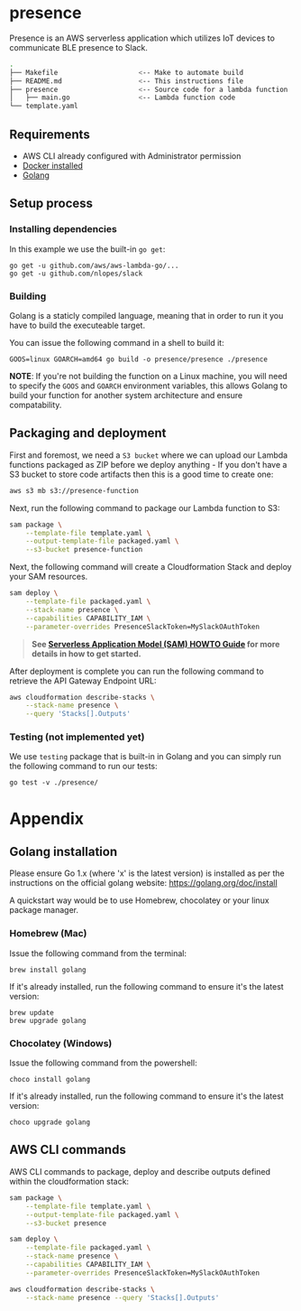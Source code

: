 # presence

Presence is an AWS serverless application which utilizes IoT devices to communicate BLE presence to Slack.

```bash
.
├── Makefile                    <-- Make to automate build
├── README.md                   <-- This instructions file
├── presence                    <-- Source code for a lambda function
│   ├── main.go                 <-- Lambda function code
└── template.yaml
```

## Requirements

- AWS CLI already configured with Administrator permission
- [Docker installed](https://www.docker.com/community-edition)
- [Golang](https://golang.org)

## Setup process

### Installing dependencies

In this example we use the built-in `go get`:

```shell
go get -u github.com/aws/aws-lambda-go/...
go get -u github.com/nlopes/slack
```

### Building

Golang is a staticly compiled language, meaning that in order to run it you have to build the executeable target.

You can issue the following command in a shell to build it:

```shell
GOOS=linux GOARCH=amd64 go build -o presence/presence ./presence
```

**NOTE**: If you're not building the function on a Linux machine, you will need to specify the `GOOS` and `GOARCH` environment variables, this allows Golang to build your function for another system architecture and ensure compatability.

## Packaging and deployment

First and foremost, we need a `S3 bucket` where we can upload our Lambda functions packaged as ZIP before we deploy anything - If you don't have a S3 bucket to store code artifacts then this is a good time to create one:

```bash
aws s3 mb s3://presence-function
```

Next, run the following command to package our Lambda function to S3:

```bash
sam package \
    --template-file template.yaml \
    --output-template-file packaged.yaml \
    --s3-bucket presence-function
```

Next, the following command will create a Cloudformation Stack and deploy your SAM resources.

```bash
sam deploy \
    --template-file packaged.yaml \
    --stack-name presence \
    --capabilities CAPABILITY_IAM \
    --parameter-overrides PresenceSlackToken=MySlackOAuthToken
```

> **See [Serverless Application Model (SAM) HOWTO Guide](https://github.com/awslabs/serverless-application-model/blob/master/HOWTO.md) for more details in how to get started.**

After deployment is complete you can run the following command to retrieve the API Gateway Endpoint URL:

```bash
aws cloudformation describe-stacks \
    --stack-name presence \
    --query 'Stacks[].Outputs'
```

### Testing (not implemented yet)

We use `testing` package that is built-in in Golang and you can simply run the following command to run our tests:

```shell
go test -v ./presence/
```

# Appendix

## Golang installation

Please ensure Go 1.x (where 'x' is the latest version) is installed as per the instructions on the official golang website: <https://golang.org/doc/install>

A quickstart way would be to use Homebrew, chocolatey or your linux package manager.

### Homebrew (Mac)

Issue the following command from the terminal:

```shell
brew install golang
```

If it's already installed, run the following command to ensure it's the latest version:

```shell
brew update
brew upgrade golang
```

### Chocolatey (Windows)

Issue the following command from the powershell:

```shell
choco install golang
```

If it's already installed, run the following command to ensure it's the latest version:

```shell
choco upgrade golang
```

## AWS CLI commands

AWS CLI commands to package, deploy and describe outputs defined within the cloudformation stack:

```bash
sam package \
    --template-file template.yaml \
    --output-template-file packaged.yaml \
    --s3-bucket presence

sam deploy \
    --template-file packaged.yaml \
    --stack-name presence \
    --capabilities CAPABILITY_IAM \
    --parameter-overrides PresenceSlackToken=MySlackOAuthToken

aws cloudformation describe-stacks \
    --stack-name presence --query 'Stacks[].Outputs'
```
